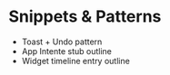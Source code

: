 # Snippets & Patterns
- Toast + Undo pattern
- App Intente stub outline
- Widget timeline entry outline
